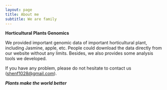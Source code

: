 ```yaml
---
layout: page
title: About me
subtitle: We are family
---
```


**Horticultural Plants Genomics** 


We provided important genomic data of important horticultural plant, including Jasmine, apple, etc. People could download the data directly from our website without any limits. Besides, we also provides some analysis tools we developed. 

 If you have any problem, please do not hesitate to contact us (shenf1028@gmail.com).



***Plants make the world better*** 









